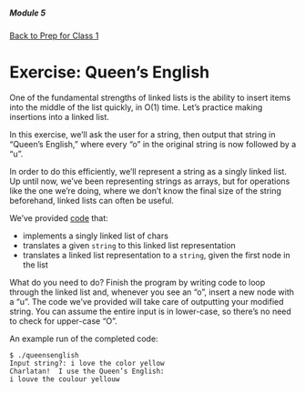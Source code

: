 ##### Module 5
[Back to Prep for Class 1](../../class1-prep)
# Exercise: Queen’s English

One of the fundamental strengths of linked lists is the ability to insert items into the middle of the list quickly, in O(1) time.  Let’s practice making insertions into a linked list.

In this exercise, we’ll ask the user for a string, then output that string in “Queen’s English,” where every “o” in the original string is now followed by a “u”.

In order to do this efficiently, we’ll represent a string as a singly linked list. Up until now, we’ve been representing strings as arrays, but for operations like the one we’re doing, where we don’t know the final size of the string beforehand, linked lists can often be useful.

We’ve provided [code](queensenglish.html) that:
- implements a singly linked list of chars
- translates a given `string` to this linked list representation
- translates a linked list representation to a `string`, given the first node in the list

What do you need to do?  Finish the program by writing code to loop through the linked list and, whenever you see an “o”, insert a new node with a “u”.  The code we’ve provided will take care of outputting your modified string.  You can assume the entire input is in lower-case, so there’s no need to check for upper-case “O”.

An example run of the completed code:
```nohighlight
$ ./queensenglish
Input string?: i love the color yellow
Charlatan!  I use the Queen’s English:
i louve the coulour yellouw
```
